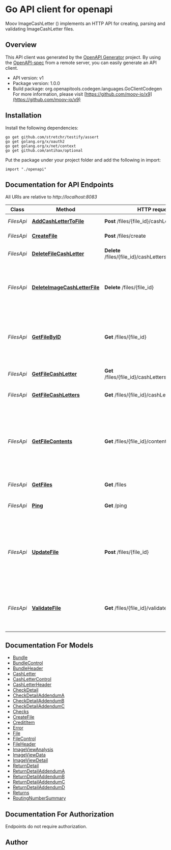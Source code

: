 # Go API client for openapi

Moov ImageCashLetter () implements an HTTP API for creating, parsing and validating ImageCashLetter files.

## Overview
This API client was generated by the [OpenAPI Generator](https://openapi-generator.tech) project.  By using the [OpenAPI-spec](https://www.openapis.org/) from a remote server, you can easily generate an API client.

- API version: v1
- Package version: 1.0.0
- Build package: org.openapitools.codegen.languages.GoClientCodegen
For more information, please visit [https://github.com/moov-io/x9](https://github.com/moov-io/x9)

## Installation

Install the following dependencies:
```
go get github.com/stretchr/testify/assert
go get golang.org/x/oauth2
go get golang.org/x/net/context
go get github.com/antihax/optional
```

Put the package under your project folder and add the following in import:
```golang
import "./openapi"
```

## Documentation for API Endpoints

All URIs are relative to *http://localhost:8083*

Class | Method | HTTP request | Description
------------ | ------------- | ------------- | -------------
*FilesApi* | [**AddCashLetterToFile**](docs/FilesApi.md#addcashlettertofile) | **Post** /files/{file_id}/cashLetters | Add CashLetter to File
*FilesApi* | [**CreateFile**](docs/FilesApi.md#createfile) | **Post** /files/create | Create a new File object
*FilesApi* | [**DeleteFileCashLetter**](docs/FilesApi.md#deletefilecashletter) | **Delete** /files/{file_id}/cashLetters/{cashLetter_id} | Delete a CashLetter from a File
*FilesApi* | [**DeleteImageCashLetterFile**](docs/FilesApi.md#deleteimagecashletterfile) | **Delete** /files/{file_id} | Permanently deletes a File and associated CashLetters and Bundles. It cannot be undone.
*FilesApi* | [**GetFileByID**](docs/FilesApi.md#getfilebyid) | **Get** /files/{file_id} | Retrieves the details of an existing File. You need only supply the unique File identifier that was returned upon creation.
*FilesApi* | [**GetFileCashLetter**](docs/FilesApi.md#getfilecashletter) | **Get** /files/{file_id}/cashLetters/{cashLetter_id} | Get a specific CashLetter on a FIle
*FilesApi* | [**GetFileCashLetters**](docs/FilesApi.md#getfilecashletters) | **Get** /files/{file_id}/cashLetters | Get the cashLetters on a File.
*FilesApi* | [**GetFileContents**](docs/FilesApi.md#getfilecontents) | **Get** /files/{file_id}/contents | Assembles the existing file (Cash Letters, Bundles and Controls) records, computes sequence numbers and totals. Returns plaintext file.
*FilesApi* | [**GetFiles**](docs/FilesApi.md#getfiles) | **Get** /files | Gets a list of Files
*FilesApi* | [**Ping**](docs/FilesApi.md#ping) | **Get** /ping | Ping the ImageCashLetter service to check if running
*FilesApi* | [**UpdateFile**](docs/FilesApi.md#updatefile) | **Post** /files/{file_id} | Updates the specified File Header by setting the values of the parameters passed. Any parameters not provided will be left unchanged.
*FilesApi* | [**ValidateFile**](docs/FilesApi.md#validatefile) | **Get** /files/{file_id}/validate | Validates the existing file. You need only supply the unique File identifier that was returned upon creation.


## Documentation For Models

 - [Bundle](docs/Bundle.md)
 - [BundleControl](docs/BundleControl.md)
 - [BundleHeader](docs/BundleHeader.md)
 - [CashLetter](docs/CashLetter.md)
 - [CashLetterControl](docs/CashLetterControl.md)
 - [CashLetterHeader](docs/CashLetterHeader.md)
 - [CheckDetail](docs/CheckDetail.md)
 - [CheckDetailAddendumA](docs/CheckDetailAddendumA.md)
 - [CheckDetailAddendumB](docs/CheckDetailAddendumB.md)
 - [CheckDetailAddendumC](docs/CheckDetailAddendumC.md)
 - [Checks](docs/Checks.md)
 - [CreateFile](docs/CreateFile.md)
 - [CreditItem](docs/CreditItem.md)
 - [Error](docs/Error.md)
 - [File](docs/File.md)
 - [FileControl](docs/FileControl.md)
 - [FileHeader](docs/FileHeader.md)
 - [ImageViewAnalysis](docs/ImageViewAnalysis.md)
 - [ImageViewData](docs/ImageViewData.md)
 - [ImageViewDetail](docs/ImageViewDetail.md)
 - [ReturnDetail](docs/ReturnDetail.md)
 - [ReturnDetailAddendumA](docs/ReturnDetailAddendumA.md)
 - [ReturnDetailAddendumB](docs/ReturnDetailAddendumB.md)
 - [ReturnDetailAddendumC](docs/ReturnDetailAddendumC.md)
 - [ReturnDetailAddendumD](docs/ReturnDetailAddendumD.md)
 - [Returns](docs/Returns.md)
 - [RoutingNumberSummary](docs/RoutingNumberSummary.md)


## Documentation For Authorization
 Endpoints do not require authorization.


## Author



